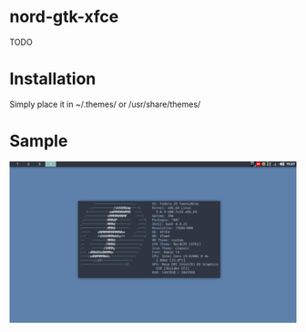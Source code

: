 # nord-gtk-xfce

TODO

# Installation 

Simply place it in ~/.themes/ or /usr/share/themes/

# Sample

<p align="center"><img src="screenshot.png"/></p>
